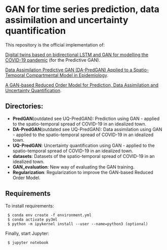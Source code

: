 # GAN for time series prediction, data assimilation and uncertainty quantification

This repository is the official implementation of: 

[Digital twins based on bidirectional LSTM and GAN for modelling the COVID-19 pandemic](https://www.sciencedirect.com/science/article/pii/S0925231221015290) (for the Predictive GAN).

[Data Assimilation Predictive GAN (DA-PredGAN) Applied to a Spatio-Temporal Compartmental Model in Epidemiology](https://link.springer.com/article/10.1007/s10915-022-02078-1). 

[A GAN-based Reduced Order Model for Prediction, Data Assimilation and Uncertainty Quantification](https://arxiv.org/abs/2105.13859). 

## Directories:

- **PredGAN**(outdated see UQ-PredGAN): Prediction using GAN - applied to the spatio-temporal spread of COVID-19 in an idealized town.
- **DA-PredGAN**(outdated see UQ-PredGAN): Data assimilation using GAN - applied to the spatio-temporal spread of COVID-19 in an idealized town.
- **UQ-PredGAN**: Uncertainty quantification using GAN - applied to the spatio-temporal spread of COVID-19 in an idealized town.
- **datasets**: Datasets of the spatio-temporal spread of COVID-19 in an idealized town. 
- **GAN_evaluation**: New way of evaluating the GAN training. 
- **Regularization**: Regularization to improve the GAN-based Reduced Order Model. 

## Requirements

To install requirements:

```setup
 $ conda env create -f environment.yml 
 $ conda activate py3ml
 $ python -m ipykernel install --user --name=python3 (optional)
```

Finally, start Jupyter:

```start
 $ jupyter notebook
```

